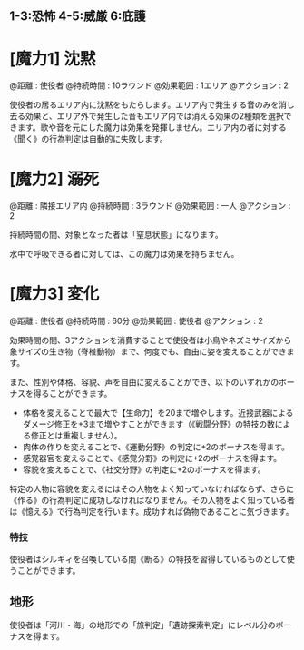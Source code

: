 ## 1-3:恐怖	4-5:威厳	6:庇護

# [魔力1] 沈黙

@距離 : 使役者	@持続時間 : 10ラウンド	@効果範囲 : 1エリア	@アクション : 2

使役者の居るエリア内に沈黙をもたらします。エリア内で発生する音のみを消し去る効果と、エリア外で発生した音もエリア内では消える効果の2種類を選択できます。歌や音を元にした魔力は効果を発揮しません。エリア内の者に対する《聞く》の行為判定は自動的に失敗します。

# [魔力2] 溺死

@距離 : 隣接エリア内	@持続時間 : 3ラウンド	@効果範囲 : 一人	@アクション : 2

持続時間の間、対象となった者は「窒息状態」になります。

水中で呼吸できる者に対しては、この魔力は効果を持ちません。

# [魔力3] 変化

@距離 : 使役者	@持続時間 : 60分	@効果範囲 : 使役者	@アクション : 2

効果時間の間、3アクションを消費することで使役者は小鳥やネズミサイズから象サイズの生き物（脊椎動物）まで、何度でも、自由に姿を変えることができます。

また、性別や体格、容貌、声を自由に変えることができ、以下のいずれかのボーナスを得ることができます。

* 体格を変えることで最大で【生命力】を20まで増やします。近接武器によるダメージ修正を+3まで増やすことができます（《戦闘分野》の特技の数による修正とは重複しません）。
* 肉体の作りを変えることで、《運動分野》の判定に+2のボーナスを得ます。
* 感覚器官を変えることで、《感覚分野》の判定に+2のボーナスを得ます。
* 容貌を変えることで、《社交分野》の判定に+2のボーナスを得ます。

特定の人物に容貌を変えるにはその人物をよく知っていなければならず、さらに《作る》の行為判定に成功しなければなりません。その人物をよく知っている者は《憶える》で行為判定を行います。成功すれば偽物であることに気づきます。

### 特技

使役者はシルキィを召喚している間《断る》の特技を習得しているものとして使うことができます。

## 地形

使役者は「河川・海」の地形での「旅判定」「遺跡探索判定」にレベル分のボーナスを得ます。
